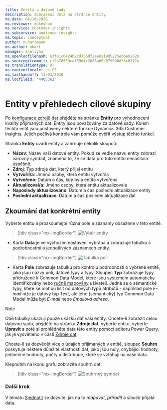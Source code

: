 ```yaml
---
title: Entity a datové sady
description: Zobrazení data na stránce Entity.
ms.date: 04/16/2020
ms.reviewer: mukeshpo
ms.service: customer-insights
ms.subservice: audience-insights
ms.topic: conceptual
author: m-hartmann
ms.author: mhart
manager: shellyha
ms.openlocfilehash: e3f41c0424b2cd756d72ae6af9d5225ebba92628
ms.sourcegitcommit: cf9b78559ca189d4c2086a66c879098d56c0377a
ms.translationtype: HT
ms.contentlocale: cs-CZ
ms.lasthandoff: 11/03/2020
ms.locfileid: "4405362"
---
```

# <a name="entities-in-audience-insights"></a>Entity v přehledech cílové skupiny

Po [konfigurace zdrojů dat](data-sources.md) přejděte na stránku **Entity** pro vyhodnocení kvality přijímaných dat. Entity jsou považovány za datové sady. Kolem těchto entit jsou postaveny některé funkce Dynamics 365 Customer Insights. Jejich pečlivá kontrola vám pomůže ověřit výstup těchto funkcí.

Stránka **Entity** uvádí entity a zahrnuje několik sloupců:

- **Název**: Název vaší datové entity. Pokud se vedle názvu entity zobrazí varovný symbol, znamená to, že se data pro tuto entitu nenačítala úspěšně.
- **Zdroj**: Typ zdroje dat, který přijal entitu
- **Vytvořil/a**: Jméno osoby, která entitu vytvořila
- **Vytvořeno**: Datum a čas, kdy byla entita vytvořena
- **Aktualizoval/a**: Jméno osoby, která entitu aktualizovala
- **Naposledy aktualizováno**: Datum a čas poslední aktualizace entity
- **Poslední aktualizace**: Datum a čas poslední aktualizace dat

## <a name="exploring-a-specific-entitys-data"></a>Zkoumání dat konkrétní entity

Vyberte entitu a prozkoumejte různá pole a záznamy obsažené v této entitě.

> [!div class="mx-imgBorder"]
> ![Výběr entity](media/data-manager-entities-data.png "Vyberte entitu.")

- Karta **Data** je ve výchozím nastavení vybrána a zobrazuje tabulku s podrobnostmi o jednotlivých záznamech entity.

> [!div class="mx-imgBorder"]
> ![Tabulka polí](media/data-manager-entities-fields.PNG "Tabulka polí")

- Karta **Pole** zobrazuje tabulku pro kontrolu podrobností o vybrané entitě, jako jsou názvy polí, datové typy a typy. Sloupec **Typ** zobrazuje typy přidružené k Common Data Model, které jsou systémem automaticky identifikovány nebo [ručně mapovány](map-entities.md) uživateli. Jedná se o sémantické typy, které se mohou lišit od datových typů atributů - například pole *E-mail* níže je datový typ *Text*, ale jeho (sémantický) typ Common Data Model může být *E-mail* nebo *Emailová adresa*.

> [!NOTE]
> Obě tabulky ukazují pouze ukázku dat vaší entity. Chcete-li zobrazit celou datovou sadu, přejděte na stránku **Zdroje dat**, vyberte entitu, vyberte **Upravit** a poté si prohlédněte data této entity pomocí editoru Power Query, jak je vysvětleno v části [Zdroje dat](data-sources.md).

Chcete-li se dozvědět více o údajích přijímaných v entitě, sloupec **Souhrn** poskytuje některé důležité vlastnosti dat, jako jsou nuly, chybějící hodnoty, jedinečné hodnoty, počty a distribuce, které se vztahují na vaše data.

Klepnutím na ikonu grafu zobrazíte souhrn dat.

> [!div class="mx-imgBorder"]
> ![Souhrnný symbol](media/data-manager-entities-summary.png "Souhrnná tabulka dat")

### <a name="next-step"></a>Další krok

V tématu [Sjednotit](data-unification.md) se dozvíte, jak na to *mapovat*, *přiřadit* a *sloučit* přijatá data.
